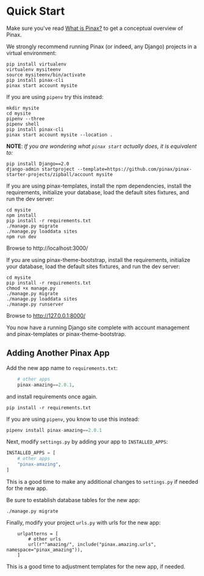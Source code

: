 # Quick Start

Make sure you've read [What is Pinax?](what_is_pinax.md) to get a conceptual overview of Pinax.

We strongly recommend running Pinax (or indeed, any Django) projects in a virtual environment:

```shell
pip install virtualenv
virtualenv mysiteenv
source mysiteenv/bin/activate
pip install pinax-cli
pinax start account mysite
```

If you are using `pipenv` try this instead:

```shell
mkdir mysite
cd mysite
pipenv --three
pipenv shell
pip install pinax-cli
pinax start account mysite --location .
```

**NOTE**: _If you are wondering what `pinax start` actually does, it is equivalent to:_

```shell
pip install Django==2.0
django-admin startproject --template=https://github.com/pinax/pinax-starter-projects/zipball/account mysite
```

If you are using pinax-templates, install the npm dependencies, install the requirements, initialize your database, load the default sites fixtures, and run the dev server:

```shell
cd mysite
npm install
pip install -r requirements.txt
./manage.py migrate
./manage.py loaddata sites
npm run dev
```

Browse to http://localhost:3000/

If you are using pinax-theme-bootstrap, install the requirements, initialize your database, load the default sites fixtures, and run the dev server:

```shell
cd mysite
pip install -r requirements.txt
chmod +x manage.py
./manage.py migrate
./manage.py loaddata sites
./manage.py runserver
```

Browse to http://127.0.0.1:8000/

You now have a running Django site complete with account management and pinax-templates or pinax-theme-bootstrap.


## Adding Another Pinax App

Add the new app name to `requirements.txt`:

```python
    # other apps
    pinax-amazing==2.0.1,
```

and install requirements once again.

```shell
pip install -r requirements.txt
```

If you are using `pipenv`, you know to use this instead:

```python
pipenv install pinax-amazing==2.0.1
```

Next, modify `settings.py` by adding your app to `INSTALLED_APPS`:

```python
INSTALLED_APPS = [
    # other apps
    "pinax-amazing",
]
```

This is a good time to make any additional changes to `settings.py` if needed for the new app.

Be sure to establish database tables for the new app:

```shell
./manage.py migrate
```

Finally, modify your project `urls.py` with urls for the new app:

```
    urlpatterns = [
        # other urls
        url(r"^amazing/", include("pinax.amazing.urls", namespace="pinax_amazing")),
    ]
```

This is a good time to adjustment templates for the new app, if needed.
